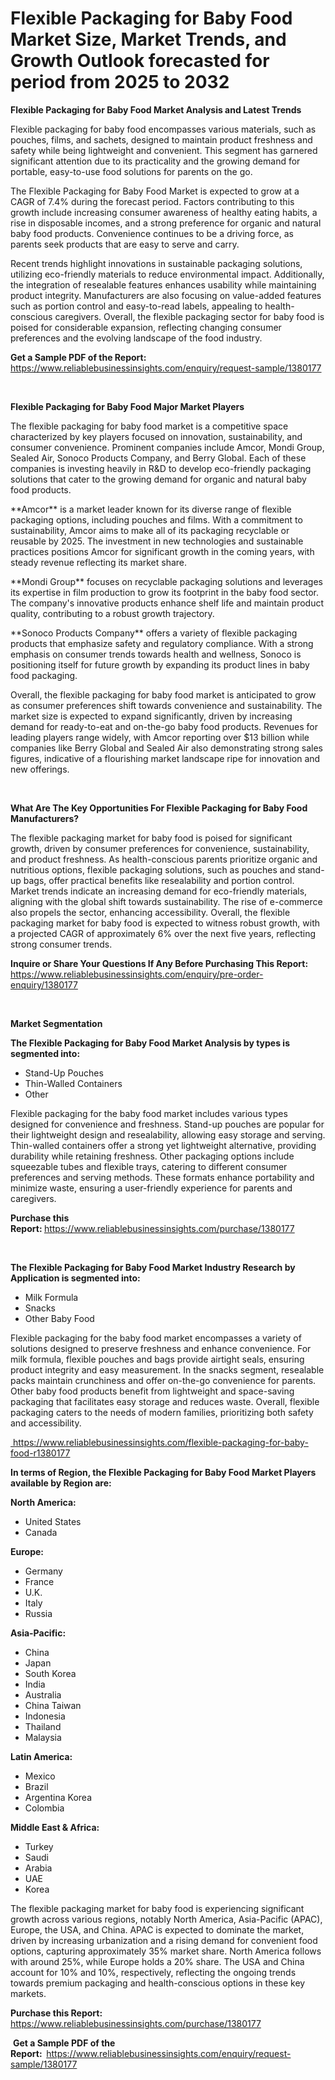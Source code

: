 <p><h1>Flexible Packaging for Baby Food Market Size, Market Trends, and Growth Outlook forecasted for period from 2025 to 2032</h1></p><p><strong>Flexible Packaging for Baby Food Market Analysis and Latest Trends</strong></p>
<p><p>Flexible packaging for baby food encompasses various materials, such as pouches, films, and sachets, designed to maintain product freshness and safety while being lightweight and convenient. This segment has garnered significant attention due to its practicality and the growing demand for portable, easy-to-use food solutions for parents on the go.</p><p>The Flexible Packaging for Baby Food Market is expected to grow at a CAGR of 7.4% during the forecast period. Factors contributing to this growth include increasing consumer awareness of healthy eating habits, a rise in disposable incomes, and a strong preference for organic and natural baby food products. Convenience continues to be a driving force, as parents seek products that are easy to serve and carry.</p><p>Recent trends highlight innovations in sustainable packaging solutions, utilizing eco-friendly materials to reduce environmental impact. Additionally, the integration of resealable features enhances usability while maintaining product integrity. Manufacturers are also focusing on value-added features such as portion control and easy-to-read labels, appealing to health-conscious caregivers. Overall, the flexible packaging sector for baby food is poised for considerable expansion, reflecting changing consumer preferences and the evolving landscape of the food industry.</p></p>
<p><strong>Get a Sample PDF of the Report:&nbsp;</strong> <a href="https://www.reliablebusinessinsights.com/enquiry/request-sample/1380177?utm_campaign=3177&utm_medium=2&utm_source=Github&utm_content=ia&utm_term=19042025&utm_id=flexible-packaging-for-baby-food">https://www.reliablebusinessinsights.com/enquiry/request-sample/1380177</a></p>
<p>&nbsp;</p>
<p><strong>Flexible Packaging for Baby Food Major Market Players</strong></p>
<p><p>The flexible packaging for baby food market is a competitive space characterized by key players focused on innovation, sustainability, and consumer convenience. Prominent companies include Amcor, Mondi Group, Sealed Air, Sonoco Products Company, and Berry Global. Each of these companies is investing heavily in R&D to develop eco-friendly packaging solutions that cater to the growing demand for organic and natural baby food products.</p><p>**Amcor** is a market leader known for its diverse range of flexible packaging options, including pouches and films. With a commitment to sustainability, Amcor aims to make all of its packaging recyclable or reusable by 2025. The investment in new technologies and sustainable practices positions Amcor for significant growth in the coming years, with steady revenue reflecting its market share.</p><p>**Mondi Group** focuses on recyclable packaging solutions and leverages its expertise in film production to grow its footprint in the baby food sector. The company's innovative products enhance shelf life and maintain product quality, contributing to a robust growth trajectory.</p><p>**Sonoco Products Company** offers a variety of flexible packaging products that emphasize safety and regulatory compliance. With a strong emphasis on consumer trends towards health and wellness, Sonoco is positioning itself for future growth by expanding its product lines in baby food packaging.</p><p>Overall, the flexible packaging for baby food market is anticipated to grow as consumer preferences shift towards convenience and sustainability. The market size is expected to expand significantly, driven by increasing demand for ready-to-eat and on-the-go baby food products. Revenues for leading players range widely, with Amcor reporting over $13 billion while companies like Berry Global and Sealed Air also demonstrating strong sales figures, indicative of a flourishing market landscape ripe for innovation and new offerings.</p></p>
<p>&nbsp;</p>
<p><strong>What Are The Key Opportunities For Flexible Packaging for Baby Food Manufacturers?</strong></p>
<p><p>The flexible packaging market for baby food is poised for significant growth, driven by consumer preferences for convenience, sustainability, and product freshness. As health-conscious parents prioritize organic and nutritious options, flexible packaging solutions, such as pouches and stand-up bags, offer practical benefits like resealability and portion control. Market trends indicate an increasing demand for eco-friendly materials, aligning with the global shift towards sustainability. The rise of e-commerce also propels the sector, enhancing accessibility. Overall, the flexible packaging market for baby food is expected to witness robust growth, with a projected CAGR of approximately 6% over the next five years, reflecting strong consumer trends.</p></p>
<p><strong>Inquire or Share Your Questions If Any Before Purchasing This Report:</strong> <a href="https://www.reliablebusinessinsights.com/enquiry/pre-order-enquiry/1380177?utm_campaign=3177&utm_medium=2&utm_source=Github&utm_content=ia&utm_term=19042025&utm_id=flexible-packaging-for-baby-food">https://www.reliablebusinessinsights.com/enquiry/pre-order-enquiry/1380177</a></p>
<p>&nbsp;</p>
<p><strong>Market Segmentation</strong></p>
<p><strong>The Flexible Packaging for Baby Food Market Analysis by types is segmented into:</strong></p>
<p><ul><li>Stand-Up Pouches</li><li>Thin-Walled Containers</li><li>Other</li></ul></p>
<p><p>Flexible packaging for the baby food market includes various types designed for convenience and freshness. Stand-up pouches are popular for their lightweight design and resealability, allowing easy storage and serving. Thin-walled containers offer a strong yet lightweight alternative, providing durability while retaining freshness. Other packaging options include squeezable tubes and flexible trays, catering to different consumer preferences and serving methods. These formats enhance portability and minimize waste, ensuring a user-friendly experience for parents and caregivers.</p></p>
<p><strong>Purchase this Report:&nbsp;</strong><a href="https://www.reliablebusinessinsights.com/purchase/1380177?utm_campaign=3177&utm_medium=2&utm_source=Github&utm_content=ia&utm_term=19042025&utm_id=flexible-packaging-for-baby-food">https://www.reliablebusinessinsights.com/purchase/1380177</a></p>
<p>&nbsp;</p>
<p><strong>The Flexible Packaging for Baby Food Market Industry Research by Application is segmented into:</strong></p>
<p><ul><li>Milk Formula</li><li>Snacks</li><li>Other Baby Food</li></ul></p>
<p><p>Flexible packaging for the baby food market encompasses a variety of solutions designed to preserve freshness and enhance convenience. For milk formula, flexible pouches and bags provide airtight seals, ensuring product integrity and easy measurement. In the snacks segment, resealable packs maintain crunchiness and offer on-the-go convenience for parents. Other baby food products benefit from lightweight and space-saving packaging that facilitates easy storage and reduces waste. Overall, flexible packaging caters to the needs of modern families, prioritizing both safety and accessibility.</p></p>
<p><a href="https://www.reliablebusinessinsights.com/flexible-packaging-for-baby-food-r1380177?utm_campaign=3177&utm_medium=2&utm_source=Github&utm_content=ia&utm_term=19042025&utm_id=flexible-packaging-for-baby-food">&nbsp;https://www.reliablebusinessinsights.com/flexible-packaging-for-baby-food-r1380177</a></p>
<p><strong>In terms of Region, the Flexible Packaging for Baby Food Market Players available by Region are:</strong></p>
<p>
    <p> <strong> North America: </strong>
        <ul>
            <li>United States</li>
            <li>Canada</li>
        </ul>
        </p> 
    <p> <strong> Europe: </strong>
        <ul>
            <li>Germany</li>
            <li>France</li>
            <li>U.K.</li>
            <li>Italy</li>
            <li>Russia</li>
        </ul>
        </p> 
    <p> <strong> Asia-Pacific: </strong>
        <ul>
            <li>China</li>
            <li>Japan</li>
            <li>South Korea</li>
            <li>India</li>
            <li>Australia</li>
            <li>China Taiwan</li>
            <li>Indonesia</li>
            <li>Thailand</li>
            <li>Malaysia</li>
        </ul>
        </p> 
    <p> <strong> Latin America: </strong>
        <ul>
            <li>Mexico</li>
            <li>Brazil</li>
            <li>Argentina Korea</li>
            <li>Colombia</li>
        </ul>
        </p> 
    <p> <strong> Middle East & Africa: </strong>
        <ul>
            <li>Turkey</li>
            <li>Saudi</li>
            <li>Arabia</li>
            <li>UAE</li>
            <li>Korea</li>
        </ul>
    </p>
    </p>
<p><p>The flexible packaging market for baby food is experiencing significant growth across various regions, notably North America, Asia-Pacific (APAC), Europe, the USA, and China. APAC is expected to dominate the market, driven by increasing urbanization and a rising demand for convenient food options, capturing approximately 35% market share. North America follows with around 25%, while Europe holds a 20% share. The USA and China account for 10% and 10%, respectively, reflecting the ongoing trends towards premium packaging and health-conscious options in these key markets.</p></p>
<p><strong>Purchase this Report: </strong><a href="https://www.reliablebusinessinsights.com/purchase/1380177?utm_campaign=3177&utm_medium=2&utm_source=Github&utm_content=ia&utm_term=19042025&utm_id=flexible-packaging-for-baby-food">https://www.reliablebusinessinsights.com/purchase/1380177</a></p>
<p>&nbsp;<strong>Get a Sample PDF of the Report:&nbsp;&nbsp;</strong><a href="https://www.reliablebusinessinsights.com/enquiry/request-sample/1380177?utm_campaign=3177&utm_medium=2&utm_source=Github&utm_content=ia&utm_term=19042025&utm_id=flexible-packaging-for-baby-food">https://www.reliablebusinessinsights.com/enquiry/request-sample/1380177</a></p>
<p><strong></strong></p>
<p><p></p><p></p><p></p></p>